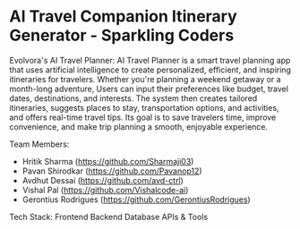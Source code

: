 # AI Travel Companion Itinerary Generator - Sparkling Coders

Evolvora's AI Travel Planner: 
AI Travel Planner is a smart travel planning app that uses artificial intelligence to create personalized, efficient, and inspiring itineraries for travelers. Whether you're planning a weekend getaway or a month-long adventure, Users can input their preferences like budget, travel dates, destinations, and interests. The system then creates tailored itineraries, suggests places to stay, transportation options, and activities, and offers real-time travel tips. Its goal is to save travelers time, improve convenience, and make trip planning a smooth, enjoyable experience.

Team Members:               
- Hritik Sharma (https://github.com/Sharmaji03)          
- Pavan Shirodkar (https://github.com/Pavanop12)
- Avdhut Dessai (https://github.com/avd-ctrl)
- Vishal Pal (https://github.com/Vishalcode-ai)
- Gerontius Rodrigues (https://github.com/GerontiusRodrigues)

Tech Stack:
Frontend
Backend
Database
APIs & Tools
